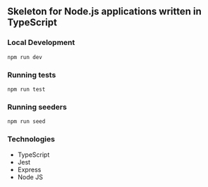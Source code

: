 ## Skeleton for Node.js applications written in TypeScript

### Local Development

```
npm run dev
```

### Running tests

```
npm run test
```

### Running seeders

```
npm run seed
```

### Technologies

* TypeScript
* Jest
* Express
* Node JS